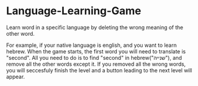 # Language-Learning-Game
Learn word in a specific language by deleting the wrong meaning of the other word.

For example, if your native language is english, and you want to learn hebrew.
When the game starts, the first word you will need to translate is "second".
All you need to do is to find "second" in hebrew("שנייה"), and remove all the other words except it.
If you removed all the wrong words, you will seccesfuly finish the level and a button leading to the next level will appear.
